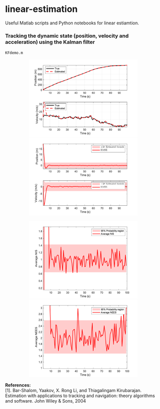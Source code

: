 # linear-estimation
Useful Matlab scripts and Python notebooks for linear estiamtion. 

### Tracking the dynamic state (position, velocity and acceleration) using the Kalman filter
```
KFdemo.m
```
<p align="center">
<img src="plots/DWNAstate.bmp" width="350" height="250"> 
<img src="plots/DWNAcovariance.bmp" width="350" height="250"> 
</p>

<p align="center">
<img src="plots/DWNAnis.bmp" width="350" height="250"> 
<img src="plots/DWNAnees.bmp" width="350" height="250"> 
</p>

**References:**  
[1]. Bar-Shalom, Yaakov, X. Rong Li, and Thiagalingam Kirubarajan. Estimation with applications to tracking and navigation: theory algorithms and software. John Wiley & Sons, 2004

